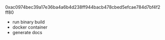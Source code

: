 0xac0974bec39a17e36ba4a6b4d238ff944bacb478cbed5efcae784d7bf4f2ff80

- run binary build 
- docker container
- generate docs